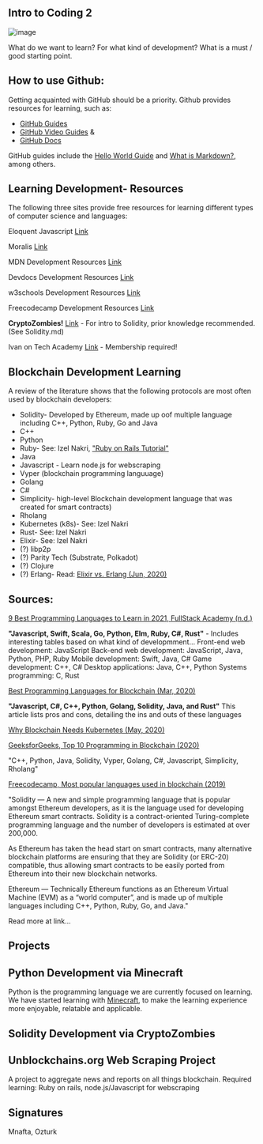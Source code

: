   
## Intro to Coding 2

![image](https://miro.medium.com/max/1240/1*dQb7Yc4jjfePaO2xnLDQyQ.jpeg)

What do we want to learn? For what kind of development? What is a must / good starting point.

## How to use Github:

Getting acquainted with GitHub should be a priority. Github provides resources for learning, such as:

- [GitHub Guides](https://guides.github.com/)
- [GitHub Video Guides](youtube.com/githubguides) &
- [GitHub Docs](https://docs.github.com/en)

GitHub guides include the [Hello World Guide](https://guides.github.com/activities/hello-world/) and [What is Markdown?](https://guides.github.com/features/mastering-markdown/), among others.

## Learning Development- Resources

The following three sites provide free resources for learning different types of computer science and languages:

Eloquent Javascript [Link](https://eloquentjavascript.net/)

Moralis [Link](https://www.youtube.com/channel/UCgWS9Q3P5AxCWyQLT2kQhBw)

MDN Development Resources [Link](https://developer.mozilla.org/en-US/)

Devdocs Development Resources [Link](https://devdocs.io/)

w3schools Development Resources [Link](https://www.w3schools.com/)

Freecodecamp Development Resources [Link](https://www.freecodecamp.org/)

**CryptoZombies!** [Link](https://cryptozombies.io/) - For intro to Solidity, prior knowledge recommended. (See Solidity.md)

Ivan on Tech Academy [Link](https://academy.ivanontech.com) - Membership required! 

## Blockchain Development Learning

A review of the literature shows that the following protocols are most often used by blockchain developers:

- Solidity- Developed by Ethereum, made up oof multiple language including C++, Python, Ruby, Go and Java
- C++
- Python
- Ruby- See: Izel Nakri, ["Ruby on Rails Tutorial"](https://www.railstutorial.org/book/beginning?fbclid=IwAR2GdRymBULgPeJYnRPKFyZT4eFcjJdHFUYpjzsFy-77J7G8Q6cGJOarxWs#cha-beginning)
- Java
- Javascript - Learn node.js for webscraping
- Vyper (blockchain programming languuage)
- Golang
- C#
- Simplicity- high-level Blockchain development language that was created for smart contracts)
- Rholang
- Kubernetes (k8s)- See: Izel Nakri
- Rust- See: Izel Nakri
- Elixir- See: Izel Nakri
- (?) libp2p
- (?) Parity Tech (Substrate, Polkadot)
- (?) Clojure 
- (?) Erlang- Read: [Elixir vs. Erlang (Jun, 2020)](https://medium.com/@devathon_/elixir-vs-erlang-2020-de0facb6cd92)

## Sources: 

[9 Best Programming Languages to Learn in 2021, FullStack Academy (n.d.)](https://www.fullstackacademy.com/blog/nine-best-programming-languages-to-learn)

**"Javascript, Swift, Scala, Go, Python, Elm, Ruby, C#, Rust"** - Includes interesting tables based on what kind of developmment...
Front-end web development: JavaScript
Back-end web development: JavaScript, Java, Python, PHP, Ruby
Mobile development: Swift, Java, C#
Game development: C++, C#
Desktop applications: Java, C++, Python
Systems programming: C, Rust

[Best Programming Languages for Blockchain (Mar, 2020)](https://dev.to/duomly/which-programming-language-is-the-best-for-blockchain-all)

**"Javascript, C#, C++, Python, Golang, Solidity, Java, and Rust"** 
This article lists pros and cons, detailing the ins and outs of these languages

[Why Blockchain Needs Kubernetes (May, 2020)](https://goteleport.com/blog/why-blockchain-needs-kubernetes/)

[GeeksforGeeks, Top 10 Programming in Blockchain (2020)](https://www.geeksforgeeks.org/top-10-programming-languages-for-blockchain-development/)

"C++, Python, Java, Solidity, Vyper, Golang, C#, Javascript, Simplicity, Rholang"

[Freecodecamp, Most popular languages used in blockchain (2019)](https://www.freecodecamp.org/news/the-most-popular-programming-languages-used-in-blockchain-development-5133a0a207dc/)

"Solidity — A new and simple programming language that is popular amongst Ethereum developers, as it is the language used for developing Ethereum smart contracts. Solidity is a contract-oriented Turing-complete programming language and the number of developers is estimated at over 200,000.

As Ethereum has taken the head start on smart contracts, many alternative blockchain platforms are ensuring that they are Solidity (or ERC-20) compatible, thus allowing smart contracts to be easily ported from Ethereum into their new blockchain networks.

Ethereum — Technically Ethereum functions as an Ethereum Virtual Machine (EVM) as a “world computer”, and is made up of multiple languages including C++, Python, Ruby, Go, and Java."

Read more at link...

## Projects 

## Python Development via Minecraft

Python is the programming language we are currently focused on learning. We have started learning with [Minecraft](https://emnafta.github.io/minecraft-python/), to make the learning experience more enjoyable, relatable and applicable.

## Solidity Development via CryptoZombies

## Unblockchains.org Web Scraping Project

A project to aggregate news and reports on all things blockchain. Required learning: Ruby on rails, node.js/Javascript for webscraping


## Signatures

Mnafta, Ozturk